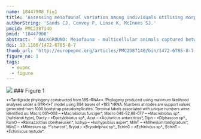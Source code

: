 ```yaml
---
name: 18447908_fig1
title: 'Assessing meiofaunal variation among individuals utilising morphological and molecular approaches: an example using the Tardigrada.'
authorString: 'Sands CJ, Convey P, Linse K, McInnes SJ.'
pmcid: PMC2387140
pmid: '18447908'
abstract: ' BACKGROUND: Meiofauna - multicellular animals captured between sieve size 45 mum and 1000 mum - are a fundamental component of terrestrial, and marine benthic ecosystems, forming an integral element of food webs, and playing a critical roll in nutrient recycling. Most phyla have meiofaunal representatives and studies of these taxa impact on a wide variety of sub-disciplines as well as having social and economic implications. However, studies of variation in meiofauna are presented with several important challenges. Isolating individuals from a sample substrate is a time consuming process, and identification requires increasingly scarce taxonomic expertise. Finding suitable morphological characters in many of these organisms is often difficult even for experts. Molecular markers are extremely useful for identifying variation in morphologically conserved organisms. However, for many species markers need to be developed de novo, while DNA can often only be extracted from pooled samples in order to obtain sufficient quantity and quality. Importantly, multiple independent markers are required to reconcile gene evolution with species evolution. In this primarily methodological paper we provide a proof of principle of a novel and effective protocol for the isolation of meiofauna from an environmental sample. We also go on to illustrate examples of the implications arising from subsequent screening for genetic variation at the level of the individual using ribosomal, mitochondrial and single copy nuclear markers. RESULTS: To isolate individual tardigrades from their habitat substrate we used a non-toxic density gradient media that did not interfere with downstream biochemical processes. Using a simple DNA release technique and nested polymerase chain reaction with universal primers we were able amplify multi-copy and, to some extent, single copy genes from individual tardigrades. Maximum likelihood trees from ribosomal 18S, mitochondrial cytochrome oxidase subunit 1, and the single copy nuclear gene Wingless support a recent study indicating that the family Hypsibiidae is a non-monophyletic group. From these sequences we were able to detect variation between individuals at each locus that allowed us to identify the presence of cryptic taxa that would otherwise have been overlooked. CONCLUSION: Molecular results obtained from individuals, rather than pooled samples, are a prerequisite to enable levels of variation to be placed into context. In this study we have provided a proof of principle of this approach for meiofaunal tardigrades, an important group of soil biota previously not considered amenable to such studies, thereby paving the way for more comprehensive phylogenetic studies using multiple nuclear markers, and population genetic studies.'
doi: 10.1186/1472-6785-8-7
thumb_url: 'http://europepmc.org/articles/PMC2387140/bin/1472-6785-8-7-1.gif'
figure_no: 1
tags:
  - eupmc
  - figure
---
```

<img src='http://europepmc.org/articles/PMC2387140/bin/1472-6785-8-7-1.jpg' style='max-height: 300px'>
### Figure 1
<p style='font-size: 10px;'>**Tardigrade phylogeny constructed from 18S rRNA**. Phylogeny produced using maximum likelihood analyses under a GTR+I+Γ model using 884 bases of *18S *rRNA. Numbers at nodes are support values generated from 1000 bootstrap pseudoreplicates. Terminal labels associated with unique numbers were identified as: Macro 001–008 – *Macrobiotus furciger*, Macro 048-52,68-077 – *Macrobiotus sp*. (hufelandi type), Dacty – *Dactylobiotus sp*., Acut – *Acutuncus antarcticus*, Diph – *Diphascon sp*., RamO – *Ramazzottius oberhaeuseri*, Isohyp – *Isohypsibius asper*, MilnT – *Milnesium tardigradum*, MilnC – *Milnesium sp. *"charcot", Bryod – *Bryodelphax sp*., EchinC – *Echiniscus sp*., EchinT – *Echiniscus testudo*.</p>